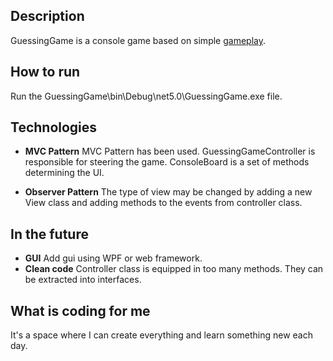## Description
GuessingGame is a console game based on simple [gameplay](https://en.wikipedia.org/wiki/Matching_game).

## How to run
Run the GuessingGame\bin\Debug\net5.0\GuessingGame.exe file.

## Technologies

- **MVC Pattern**
MVC Pattern has been used. GuessingGameController is responsible for steering the game. ConsoleBoard is a set of methods determining the UI.

- **Observer Pattern**
The type of view may be changed by adding a new View class and adding methods to the events from controller class.

## In the future
- **GUI**
Add gui using WPF or web framework.
- **Clean code**
Controller class is equipped in too many methods. They can be extracted into interfaces.

## What is coding for me
It's a space where I can create everything and learn something new each day.